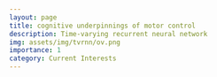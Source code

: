 ```yaml
---
layout: page
title: cognitive underpinnings of motor control 
description: Time-varying recurrent neural network
img: assets/img/tvrnn/ov.png
importance: 1
category: Current Interests
---
```


